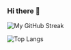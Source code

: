 ### Hi there 👋


![My GitHub Streak](https://github-readme-streak-stats.herokuapp.com/?user=tylerljohnson&theme=tokyonight)

![Top Langs](https://github-readme-stats.vercel.app/api/top-langs/?username=tylerljohnson&theme=tokyonight)

<!--
**tylerljohnson/tylerljohnson** is a ✨ _special_ ✨ repository because its `README.md` (this file) appears on your GitHub profile.

Here are some ideas to get you started:

- 🔭 I’m currently working on ...
- 🌱 I’m currently learning ...
- 👯 I’m looking to collaborate on ...
- 🤔 I’m looking for help with ...
- 💬 Ask me about ...
- 📫 How to reach me: ...
- 😄 Pronouns: ...
- ⚡ Fun fact: ...
-->
